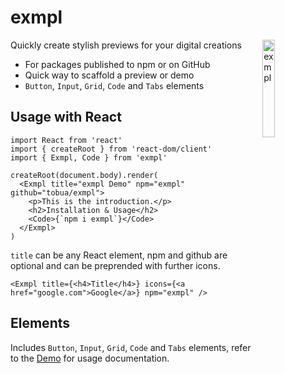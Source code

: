 # exmpl

<img align="right" src="https://raw.githubusercontent.com/tobua/exmpl/main/logo.svg" width="20%" alt="exmpl" />

Quickly create stylish previews for your digital creations

- For packages published to npm or on GitHub
- Quick way to scaffold a preview or demo
- `Button`, `Input`, `Grid`, `Code` and `Tabs` elements

## Usage with React

```tsx
import React from 'react'
import { createRoot } from 'react-dom/client'
import { Exmpl, Code } from 'exmpl'

createRoot(document.body).render(
  <Exmpl title="exmpl Demo" npm="exmpl" github="tobua/exmpl">
    <p>This is the introduction.</p>
    <h2>Installation & Usage</h2>
    <Code>{`npm i exmpl`}</Code>
  </Exmpl>
)
```

`title` can be any React element, npm and github are optional and can be preprended with further icons.

```tsx
<Exmpl title={<h4>Title</h4>} icons={<a href="google.com">Google</a>} npm="exmpl" />
```

## Elements

Includes `Button`, `Input`, `Grid`, `Code` and `Tabs` elements, refer to the [Demo](https://github.com/tobua/exmpl/blob/main/demo/index.tsx) for usage documentation.
